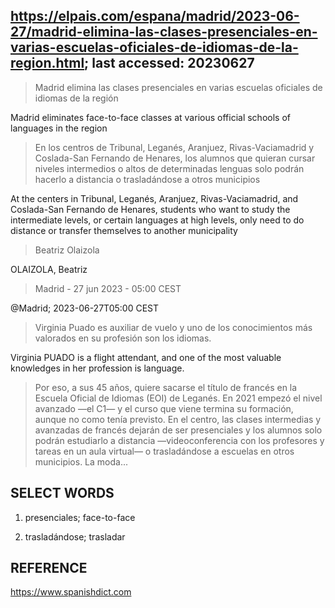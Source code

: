 ## https://elpais.com/espana/madrid/2023-06-27/madrid-elimina-las-clases-presenciales-en-varias-escuelas-oficiales-de-idiomas-de-la-region.html; last accessed: 20230627

> Madrid elimina las clases presenciales en varias escuelas oficiales de idiomas de la región

Madrid eliminates face-to-face classes at various official schools of languages in the region

> En los centros de Tribunal, Leganés, Aranjuez, Rivas-Vaciamadrid y Coslada-San Fernando de Henares, los alumnos que quieran cursar niveles intermedios o altos de determinadas lenguas solo podrán hacerlo a distancia o trasladándose a otros municipios 

At the centers in Tribunal, Leganés, Aranjuez, Rivas-Vaciamadrid, and Coslada-San Fernando de Henares, students who want to study the intermediate levels, or certain languages at high levels, only need to do distance or transfer themselves to another municipality

> Beatriz Olaizola

OLAIZOLA, Beatriz

> Madrid - 27 jun 2023 - 05:00 CEST

@Madrid; 2023-06-27T05:00 CEST

> Virginia Puado es auxiliar de vuelo y uno de los conocimientos más valorados en su profesión son los idiomas. 

Virginia PUADO is a flight attendant, and one of the most valuable knowledges in her profession is language.

> Por eso, a sus 45 años, quiere sacarse el título de francés en la Escuela Oficial de Idiomas (EOI) de Leganés. En 2021 empezó el nivel avanzado ―el C1― y el curso que viene termina su formación, aunque no como tenía previsto. En el centro, las clases intermedias y avanzadas de francés dejarán de ser presenciales y los alumnos solo podrán estudiarlo a distancia ―videoconferencia con los profesores y tareas en un aula virtual― o trasladándose a escuelas en otros municipios. La moda... 

## SELECT WORDS

1) presenciales; face-to-face

2) trasladándose; trasladar

## REFERENCE

https://www.spanishdict.com
